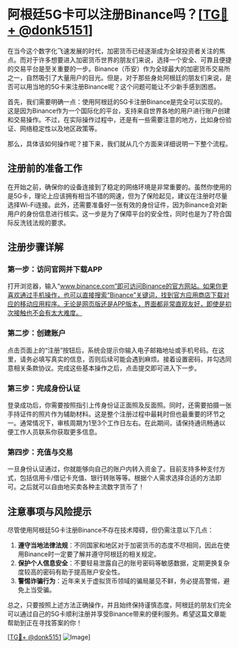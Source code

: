 # 阿根廷5G卡可以注册Binance吗？[[TG💪+ @donk5151](https://t.me/s/donk5151)]

在当今这个数字化飞速发展的时代，加密货币已经逐渐成为全球投资者关注的焦点。而对于许多想要进入加密货币世界的朋友们来说，选择一个安全、可靠且便捷的交易平台是至关重要的一步。Binance（币安）作为全球最大的加密货币交易所之一，自然吸引了大量用户的目光。但是，对于那些身处阿根廷的朋友们来说，是否可以用当地的5G卡来注册Binance呢？这个问题可能让不少新手感到困惑。

首先，我们需要明确一点：使用阿根廷的5G卡注册Binance是完全可以实现的。这是因为Binance作为一个国际化的平台，支持来自世界各地的用户进行账户创建和交易操作。不过，在实际操作过程中，还是有一些需要注意的地方，比如身份验证、网络稳定性以及地区政策等。

那么，具体该如何操作呢？接下来，我们就从几个方面来详细说明一下整个流程。

## 注册前的准备工作

在开始之前，确保你的设备连接到了稳定的网络环境是非常重要的。虽然你使用的是5G卡，理论上应该拥有相当不错的网速，但为了保险起见，建议在注册时尽量选择Wi-Fi连接。此外，还需要准备好一张有效的身份证件，因为Binance会对新用户的身份信息进行核实。这一步是为了保障平台的安全性，同时也是为了符合国际反洗钱法规的要求。

## 注册步骤详解

### 第一步：访问官网并下载APP

打开浏览器，输入“www.binance.com”即可访问Binance的官方网站。如果你更喜欢通过手机操作，也可以直接搜索“Binance”关键词，找到官方应用商店下载对应的移动应用程序。无论是网页版还是APP版本，界面都非常直观友好，即使是初次接触也不会有太大难度。

### 第二步：创建账户

点击页面上的“注册”按钮后，系统会提示你输入电子邮箱地址或手机号码。在这里，请务必填写真实的信息，否则后续可能会遇到麻烦。接着设置密码，并勾选同意相关条款协议。完成这些基本操作之后，点击提交即可进入下一步。

### 第三步：完成身份认证

登录成功后，你需要按照指引上传身份证正面照及反面照。同时，还需要拍摄一张手持证件的照片作为辅助材料。这是整个注册过程中最耗时但也最重要的环节之一。通常情况下，审核周期为1至3个工作日左右。在此期间，请保持通讯畅通以便工作人员联系你获取更多信息。

### 第四步：充值与交易

一旦身份认证通过，你就能够向自己的账户内转入资金了。目前支持多种支付方式，包括信用卡/借记卡充值、银行转账等等。根据个人需求选择合适的方法即可。之后就可以自由地买卖各种主流数字货币了！

## 注意事项与风险提示

尽管使用阿根廷5G卡注册Binance不存在技术障碍，但仍需注意以下几点：

1. **遵守当地法律法规**：不同国家和地区对于加密货币的态度不尽相同，因此在使用Binance时一定要了解并遵守阿根廷的相关规定。
2. **保护个人信息安全**：不要轻易泄露自己的账号密码等敏感数据，定期更换复杂度较高的密码有助于提高账户安全性。
3. **警惕诈骗行为**：近年来关于虚拟货币领域的骗局屡见不鲜，务必提高警惕，避免上当受骗。

总之，只要按照上述方法正确操作，并且始终保持谨慎态度，阿根廷的朋友们完全可以通过自己的5G卡顺利注册并享受Binance带来的便利服务。希望这篇文章能帮助到正在寻找答案的你！

[[TG💪+ @donk5151](https://t.me/s/donk5151) ![Image](https://i.postimg.cc/rwNCRYN7/Snipaste-2025-04-30-17-27-05.png)]